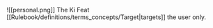 ![[personal.png]]  The Ki Feat [[Rulebook/definitions/terms_concepts/Target|targets]] the user only.
